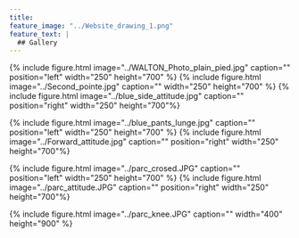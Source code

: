 ```yaml
---
title: 
feature_image: "../Website_drawing_1.png"
feature_text: |
  ## Gallery
---
```


{% include figure.html image="../WALTON_Photo_plain_pied.jpg" caption="" position="left" width="250" height="700" %}
{% include figure.html image="../Second_pointe.jpg" caption="" width="250" height="700" %}
{% include figure.html image="../blue_side_attitude.jpg" caption="" position="right" width="250" height="700"%}

{% include figure.html image="../blue_pants_lunge.jpg" caption="" position="left" width="250" height="700" %}
{% include figure.html image="../Forward_attitude.jpg" caption="" position="right" width="250" height="700"%}

{% include figure.html image="../parc_crosed.JPG" caption="" position="left" width="250" height="700" %}
{% include figure.html image="../parc_attitude.JPG" caption="" position="right" width="250" height="700"%}


{% include figure.html image="../parc_knee.JPG" caption="" width="400" height="900" %}


